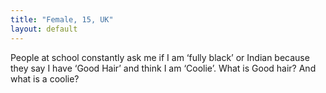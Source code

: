 ```yaml
---
title: "Female, 15, UK"
layout: default
---
```

People at school constantly ask me if I am ‘fully black’ or Indian because they say I have ‘Good Hair’ and think I am ‘Coolie’. What is Good hair? And what is a coolie?
